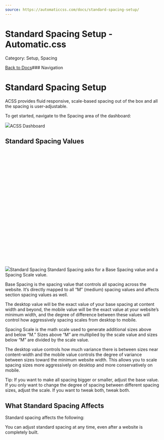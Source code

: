 ```yaml
---
source: https://automaticcss.com/docs/standard-spacing-setup/
---
```


# Standard Spacing Setup - Automatic.css

Category: Setup, Spacing

[Back to Docs](https://automaticcss.com/docs)### Navigation

# Standard Spacing Setup

ACSS provides fluid responsive, scale-based spacing out of the box and all the spacing is user-adjustable.

To get started, navigate to the Spacing area of the dashboard:

![](https://automaticcss.com/wp-content/uploads/acss-spacing-tab-1024x768.jpg)ACSS Dashboard
## Standard Spacing Values

![](data:image/svg+xml,%3Csvg%20xmlns='http://www.w3.org/2000/svg'%20width='1024'%20height='768'%20viewBox='0%200%201024%20768'%3E%3C/svg%3E)![](https://automaticcss.com/wp-content/uploads/CleanShot-2024-07-24-at-18.39.54@2x-1024x768.jpg)Standard Spacing
Standard Spacing asks for a Base Spacing value and a Spacing Scale value.

Base Spacing is the spacing value that controls all spacing across the website. It’s directly mapped to all “M” (medium) spacing values and affects section spacing values as well.

The desktop value will be the exact value of your base spacing at content width and beyond, the mobile value will be the exact value at your website’s minimum width, and the degree of difference between these values will control how aggressively spacing scales from desktop to mobile.

Spacing Scale is the math scale used to generate additional sizes above and below “M.” Sizes above “M” are multiplied by the scale value and sizes below “M” are divided by the scale value.

The desktop value controls how much variance there is between sizes near content-width and the mobile value controls the degree of variance between sizes toward the minimum website width. This allows you to scale spacing sizes more aggressively on desktop and more conservatively on mobile.

Tip: If you want to make all spacing bigger or smaller, adjust the base value. If you only want to change the degree of spacing between different spacing sizes, adjust the scale. If you want to tweak both, tweak both.

## What Standard Spacing Affects

Standard spacing affects the following:

You can adjust standard spacing at any time, even after a website is completely built.

